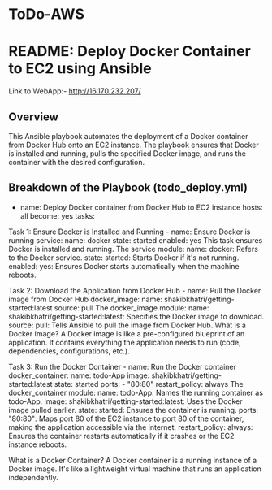 # ToDo-AWS

# README: Deploy Docker Container to EC2 using Ansible
Link to WebApp:- http://16.170.232.207/
## Overview
This Ansible playbook automates the deployment of a Docker container from Docker Hub onto an EC2 instance. The playbook ensures that Docker is installed and running, pulls the specified Docker image, and runs the container with the desired configuration.

Breakdown of the Playbook (todo_deploy.yml)
---
- name: Deploy Docker container from Docker Hub to EC2 instance
  hosts: all
  become: yes
  tasks:

Task 1: Ensure Docker is Installed and Running
    - name: Ensure Docker is running
      service:
        name: docker
        state: started
        enabled: yes
This task ensures Docker is installed and running.
The service module:
name: docker: Refers to the Docker service.
state: started: Starts Docker if it's not running.
enabled: yes: Ensures Docker starts automatically when the machine reboots.

Task 2: Download the Application from Docker Hub
    - name: Pull the Docker image from Docker Hub
      docker_image:
        name: shakibkhatri/getting-started:latest
        source: pull
The docker_image module:
name: shakibkhatri/getting-started:latest: Specifies the Docker image to download.
source: pull: Tells Ansible to pull the image from Docker Hub.
What is a Docker Image? A Docker image is like a pre-configured blueprint of an application. It contains everything the application needs to run (code, dependencies, configurations, etc.).

Task 3: Run the Docker Container
    - name: Run the Docker container
      docker_container:
        name: todo-App
        image: shakibkhatri/getting-started:latest
        state: started
        ports:
          - "80:80"
        restart_policy: always
The docker_container module:
name: todo-App: Names the running container as todo-App.
image: shakibkhatri/getting-started:latest: Uses the Docker image pulled earlier.
state: started: Ensures the container is running.
ports: "80:80": Maps port 80 of the EC2 instance to port 80 of the container, making the application accessible via the internet.
restart_policy: always: Ensures the container restarts automatically if it crashes or the EC2 instance reboots.

What is a Docker Container? A Docker container is a running instance of a Docker image. It's like a lightweight virtual machine that runs an application independently.
